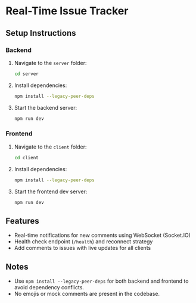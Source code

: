 # Real-Time Issue Tracker

## Setup Instructions

### Backend
1. Navigate to the `server` folder:
   ```sh
   cd server
   ```
2. Install dependencies:
   ```sh
   npm install --legacy-peer-deps
   ```
3. Start the backend server:
   ```sh
   npm run dev
   ```

### Frontend
1. Navigate to the `client` folder:
   ```sh
   cd client
   ```
2. Install dependencies:
   ```sh
   npm install --legacy-peer-deps
   ```
3. Start the frontend dev server:
   ```sh
   npm run dev
   ```

## Features
- Real-time notifications for new comments using WebSocket (Socket.IO)
- Health check endpoint (`/health`) and reconnect strategy
- Add comments to issues with live updates for all clients

## Notes
- Use `npm install --legacy-peer-deps` for both backend and frontend to avoid dependency conflicts.
- No emojis or mock comments are present in the codebase.
